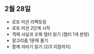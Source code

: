 ## 2월 28일

- 로또 미션 리팩토링
- 로또 미션 2단계 시작
- 객체 사실과 오해 챕터 읽기 (챕터 1개 분량)
- 알고리즘 1문제 풀기
- 함께 자라기 읽기 (2/3 지점까지)
